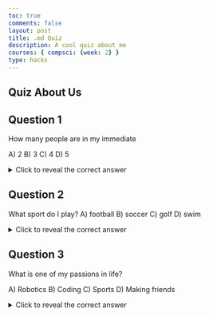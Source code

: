 ```yaml
---
toc: true
comments: false
layout: post
title: .md Quiz
description: A cool quiz about me
courses: { compsci: {week: 2} }
type: hacks
---
```



## Quiz About Us
## Question 1
How many people are in my immediate

A) 2
B) 3
C) 4
D) 5

<details>
<summary>Click to reveal the correct answer</summary>
The correct answer is B) 3.
</details>

## Question 2
What sport do I play? 
A) football
B) soccer
C) golf
D) swim

<details>
<summary>Click to reveal the correct answer</summary>
The correct answer is C) golf.
</details>

## Question 3
What is one of my passions in life?

A) Robotics
B) Coding
C) Sports
D) Making friends

<details>
<summary>Click to reveal the correct answer</summary>
The correct answer is A) Robotics.
</details>

